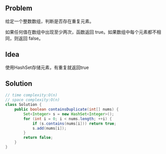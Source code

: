 ## Problem

给定一个整数数组，判断是否存在重复元素。

如果任何值在数组中出现至少两次，函数返回 true。如果数组中每个元素都不相同，则返回 false。

## Idea

使用HashSet存储元素，有重复就返回true

## Solution

```java
// time complexity:O(n)
// space complexity:O(n)
class Solution {
    public boolean containsDuplicate(int[] nums) {
        Set<Integer> s = new HashSet<Integer>();
        for (int i = 0; i < nums.length; ++i) {
            if (s.contains(nums[i])) return true;
            s.add(nums[i]);
        }
        return false;
    }
}
```

